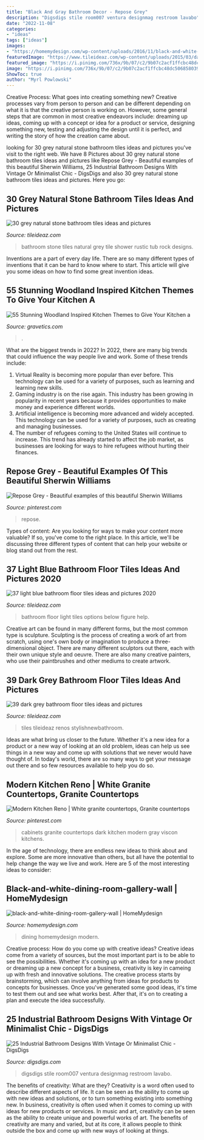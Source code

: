 ```yaml
---
title: "Black And Gray Bathroom Decor - Repose Grey"
description: "Digsdigs stile room007 ventura designmag restroom lavabo"
date: "2022-11-08"
categories:
- "ideas"
tags: ["ideas"]
images:
- "https://homemydesign.com/wp-content/uploads/2016/11/black-and-white-dining-room-gallery-wall.jpg"
featuredImage: "https://www.tileideaz.com/wp-content/uploads/2015/03/dark_grey_bathroom_floor_tiles_12.jpg"
featured_image: "https://i.pinimg.com/736x/9b/07/c2/9b07c2acf1ffcbc48dc5068580398ef0.jpg"
image: "https://i.pinimg.com/736x/9b/07/c2/9b07c2acf1ffcbc48dc5068580398ef0.jpg"
ShowToc: true
author: "Myrl Powlowski"
---
```



Creative Process: What goes into creating something new?
Creative processes vary from person to person and can be different depending on what it is that the creative person is working on. However, some general steps that are common in most creative endeavors include: dreaming up ideas, coming up with a concept or idea for a product or service, designing something new, testing and adjusting the design until it is perfect, and writing the story of how the creation came about.

	

		
looking for 30 grey natural stone bathroom tiles ideas and pictures you've visit to the right web. We have 8 Pictures about 30 grey natural stone bathroom tiles ideas and pictures like Repose Grey - Beautiful examples of this beautiful Sherwin Williams, 25 Industrial Bathroom Designs With Vintage Or Minimalist Chic - DigsDigs and also 30 grey natural stone bathroom tiles ideas and pictures. Here you go:
		
    
## 30 Grey Natural Stone Bathroom Tiles Ideas And Pictures

<img loading=lazy src="http://www.tileideaz.com/wp-content/uploads/2015/08/005.jpg" onerror="this.onerror=null;this.src='https://tse2.mm.bing.net/th?id=OIP.0KKtIJGr8GiKPuKSiWvwJQHaLH&amp;pid=15.1';" alt="30 grey natural stone bathroom tiles ideas and pictures">

_Source: tileideaz.com_

>bathroom stone tiles natural grey tile shower rustic tub rock designs. 

	

Inventions are a part of every day life. There are so many different types of inventions that it can be hard to know where to start. This article will give you some ideas on how to find some great invention ideas.

    
## 55 Stunning Woodland Inspired Kitchen Themes To Give Your Kitchen A

<img loading=lazy src="https://www.gravetics.com/wp-content/uploads/2017/09/Modern-Farmhouse-Kitchen.-Gray-tile-floors-white-cabinets..jpg" onerror="this.onerror=null;this.src='https://tse1.mm.bing.net/th?id=OIP.T3eeW0y5eLou0ha9V-oL1wHaLH&amp;pid=15.1';" alt="55 Stunning Woodland Inspired Kitchen Themes to Give Your Kitchen a">

_Source: gravetics.com_

>. 

	

What are the biggest trends in 2022?
In 2022, there are many big trends that could influence the way people live and work. Some of these trends include: 
1) Virtual Reality is becoming more popular than ever before. This technology can be used for a variety of purposes, such as learning and learning new skills. 
2) Gaming industry is on the rise again. This industry has been growing in popularity in recent years because it provides opportunities to make money and experience different worlds. 
3) Artificial intelligence is becoming more advanced and widely accepted. This technology can be used for a variety of purposes, such as creating and managing businesses. 
4) The number of refugees coming to the United States will continue to increase. This trend has already started to affect the job market, as businesses are looking for ways to hire refugees without hurting their finances.

    
## Repose Grey - Beautiful Examples Of This Beautiful Sherwin Williams

<img loading=lazy src="https://i.pinimg.com/736x/8a/c6/24/8ac624f72b504be31da8f1405d514ebe.jpg" onerror="this.onerror=null;this.src='https://tse3.mm.bing.net/th?id=OIP.NdBV_-yxdUhOZ9rSuUynbgHaLH&amp;pid=15.1';" alt="Repose Grey - Beautiful examples of this beautiful Sherwin Williams">

_Source: pinterest.com_

>repose. 

	

Types of content:
Are you looking for ways to make your content more valuable? If so, you've come to the right place. In this article, we'll be discussing three different types of content that can help your website or blog stand out from the rest.

    
## 37 Light Blue Bathroom Floor Tiles Ideas And Pictures 2020

<img loading=lazy src="https://www.tileideaz.com/wp-content/uploads/2015/03/light_blue_bathroom_floor_tiles_4.jpg" onerror="this.onerror=null;this.src='https://tse2.mm.bing.net/th?id=OIP.jhuK8CMpT24knO84RN1VfgHaKQ&amp;pid=15.1';" alt="37 light blue bathroom floor tiles ideas and pictures 2020">

_Source: tileideaz.com_

>bathroom floor light tiles options below figure help. 

	

Creative art can be found in many different forms, but the most common type is sculpture. Sculpting is the process of creating a work of art from scratch, using one's own body or imagination to produce a three-dimensional object. There are many different sculptors out there, each with their own unique style and oeuvre. There are also many creative painters, who use their paintbrushes and other mediums to create artwork.

    
## 39 Dark Grey Bathroom Floor Tiles Ideas And Pictures

<img loading=lazy src="https://www.tileideaz.com/wp-content/uploads/2015/03/dark_grey_bathroom_floor_tiles_12.jpg" onerror="this.onerror=null;this.src='https://tse3.mm.bing.net/th?id=OIP.VYUN3YL6_RB84-ksmISmmQHaJ3&amp;pid=15.1';" alt="39 dark grey bathroom floor tiles ideas and pictures">

_Source: tileideaz.com_

>tiles tileideaz renos stylishnewbathroom. 

	

Ideas are what bring us closer to the future. Whether it's a new idea for a product or a new way of looking at an old problem, ideas can help us see things in a new way and come up with solutions that we never would have thought of. In today's world, there are so many ways to get your message out there and so few resources available to help you do so.

    
## Modern Kitchen Reno | White Granite Countertops, Granite Countertops

<img loading=lazy src="https://i.pinimg.com/736x/9b/07/c2/9b07c2acf1ffcbc48dc5068580398ef0.jpg" onerror="this.onerror=null;this.src='https://tse4.mm.bing.net/th?id=OIP.ZT2Qxv75QHfn9e3IlOs3hwHaJ3&amp;pid=15.1';" alt="Modern Kitchen Reno | White granite countertops, Granite countertops">

_Source: pinterest.com_

>cabinets granite countertops dark kitchen modern gray viscon kitchens. 

	

In the age of technology, there are endless new ideas to think about and explore. Some are more innovative than others, but all have the potential to help change the way we live and work. Here are 5 of the most interesting ideas to consider: 

    
## Black-and-white-dining-room-gallery-wall | HomeMydesign

<img loading=lazy src="https://homemydesign.com/wp-content/uploads/2016/11/black-and-white-dining-room-gallery-wall.jpg" onerror="this.onerror=null;this.src='https://tse1.mm.bing.net/th?id=OIP.H5k7CjnhWcUqEATMp55QGwHaLI&amp;pid=15.1';" alt="black-and-white-dining-room-gallery-wall | HomeMydesign">

_Source: homemydesign.com_

>dining homemydesign modern. 

	

Creative process: How do you come up with creative ideas?
Creative ideas come from a variety of sources, but the most important part is to be able to see the possibilities. Whether it's coming up with an idea for a new product or dreaming up a new concept for a business, creativity is key in cameing up with fresh and innovative solutions. The creative process starts by brainstorming, which can involve anything from ideas for products to concepts for businesses. Once you've generated some good ideas, it's time to test them out and see what works best. After that, it's on to creating a plan and execute the idea successfully.

    
## 25 Industrial Bathroom Designs With Vintage Or Minimalist Chic - DigsDigs

<img loading=lazy src="https://www.digsdigs.com/photos/striking-industrial-bathroom-designs-5-554x858.jpg" onerror="this.onerror=null;this.src='https://tse3.mm.bing.net/th?id=OIP.io6AYT8ABccmrnFPMoxJYgHaLe&amp;pid=15.1';" alt="25 Industrial Bathroom Designs With Vintage Or Minimalist Chic - DigsDigs">

_Source: digsdigs.com_

>digsdigs stile room007 ventura designmag restroom lavabo. 

	

The benefits of creativity: What are they?
Creativity is a word often used to describe different aspects of life. It can be seen as the ability to come up with new ideas and solutions, or to turn something existing into something new. In business, creativity is often used when it comes to coming up with ideas for new products or services. In music and art, creativity can be seen as the ability to create unique and powerful works of art. The benefits of creativity are many and varied, but at its core, it allows people to think outside the box and come up with new ways of looking at things.


